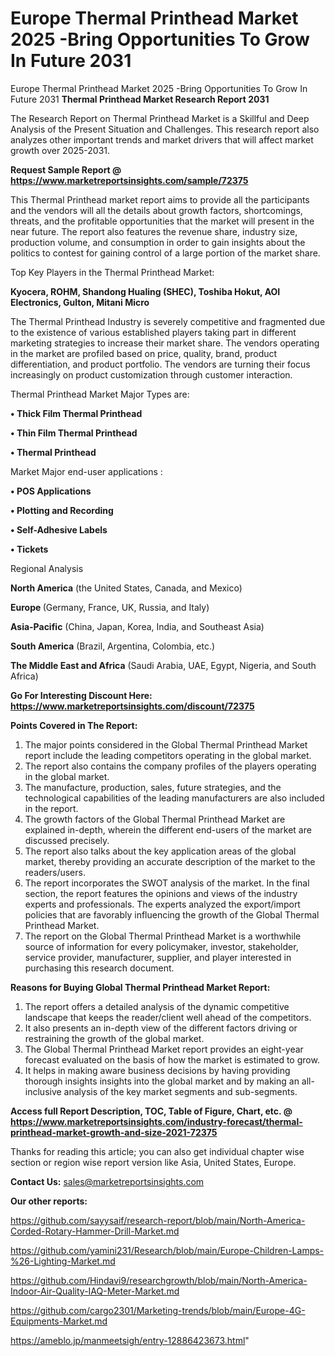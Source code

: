 # Europe Thermal Printhead Market 2025 -Bring Opportunities To Grow In Future 2031
Europe Thermal Printhead Market 2025 -Bring Opportunities To Grow In Future 2031
<strong>Thermal Printhead Market Research Report 2031</strong>

The Research Report on Thermal Printhead Market is a Skillful and Deep Analysis of the Present Situation and Challenges. This research report also analyzes other important trends and market drivers that will affect market growth over 2025-2031.

<strong>Request Sample Report @ <a href=https://www.marketreportsinsights.com/sample/72375>https://www.marketreportsinsights.com/sample/72375</a></strong>

This Thermal Printhead market report aims to provide all the participants and the vendors will all the details about growth factors, shortcomings, threats, and the profitable opportunities that the market will present in the near future. The report also features the revenue share, industry size, production volume, and consumption in order to gain insights about the politics to contest for gaining control of a large portion of the market share.

Top Key Players in the Thermal Printhead Market:

<strong>Kyocera, ROHM, Shandong Hualing (SHEC), Toshiba Hokut, AOI Electronics, Gulton, Mitani Micro</strong>

The Thermal Printhead Industry is severely competitive and fragmented due to the existence of various established players taking part in different marketing strategies to increase their market share. The vendors operating in the market are profiled based on price, quality, brand, product differentiation, and product portfolio. The vendors are turning their focus increasingly on product customization through customer interaction.

Thermal Printhead Market Major Types are:

<strong>• Thick Film Thermal Printhead

• Thin Film Thermal Printhead

• Thermal Printhead</strong>

Market Major end-user applications :

<strong>• POS Applications

• Plotting and Recording

• Self-Adhesive Labels

• Tickets</strong>

Regional Analysis

</u><strong><b>North America</b></strong> (the United States, Canada, and Mexico)

<strong><b>Europe </b></strong>(Germany, France, UK, Russia, and Italy)

<strong><b>Asia-Pacific</b></strong> (China, Japan, Korea, India, and Southeast Asia)

<strong><b>South America</b></strong> (Brazil, Argentina, Colombia, etc.)

<strong><b>The Middle East and Africa</b></strong> (Saudi Arabia, UAE, Egypt, Nigeria, and South Africa)

<strong>Go For Interesting Discount Here: <a href=https://www.marketreportsinsights.com/discount/72375>https://www.marketreportsinsights.com/discount/72375</a></strong>

<strong>Points Covered in The Report:</strong>
<ol>
  <li>The major points considered in the Global Thermal Printhead Market report include the leading competitors operating in the global market.</li>
  <li>The report also contains the company profiles of the players operating in the global market.</li>
  <li>The manufacture, production, sales, future strategies, and the technological capabilities of the leading manufacturers are also included in the report.</li>
  <li>The growth factors of the Global Thermal Printhead Market are explained in-depth, wherein the different end-users of the market are discussed precisely.</li>
  <li>The report also talks about the key application areas of the global market, thereby providing an accurate description of the market to the readers/users.</li>
  <li>The report incorporates the SWOT analysis of the market. In the final section, the report features the opinions and views of the industry experts and professionals. The experts analyzed the export/import policies that are favorably influencing the growth of the Global Thermal Printhead Market.</li>
  <li>The report on the Global Thermal Printhead Market is a worthwhile source of information for every policymaker, investor, stakeholder, service provider, manufacturer, supplier, and player interested in purchasing this research document.</li>
</ol>
<strong>Reasons for Buying Global Thermal Printhead Market Report:</strong>

<ol>
  <li>The report offers a detailed analysis of the dynamic competitive landscape that keeps the reader/client well ahead of the competitors.</li>
  <li>It also presents an in-depth view of the different factors driving or restraining the growth of the global market.</li>
  <li>The Global Thermal Printhead Market report provides an eight-year forecast evaluated on the basis of how the market is estimated to grow.</li>
  <li>It helps in making aware business decisions by having providing thorough insights insights into the global market and by making an all-inclusive analysis of the key market segments and sub-segments.</li>
</ol>
<strong>Access full Report Description, TOC, Table of Figure, Chart, etc. @ <a href=https://www.marketreportsinsights.com/industry-forecast/thermal-printhead-market-growth-and-size-2021-72375>https://www.marketreportsinsights.com/industry-forecast/thermal-printhead-market-growth-and-size-2021-72375</a></strong>


Thanks for reading this article; you can also get individual chapter wise section or region wise report version like Asia, United States, Europe.

<strong>Contact Us:</strong>
sales@marketreportsinsights.com

<strong>Our other reports:</strong>

<a href=https://github.com/sayysaif/research-report/blob/main/North-America-Corded-Rotary-Hammer-Drill-Market.md>https://github.com/sayysaif/research-report/blob/main/North-America-Corded-Rotary-Hammer-Drill-Market.md</a>

<a href=https://github.com/yamini231/Research/blob/main/Europe-Children-Lamps-%26-Lighting-Market.md>https://github.com/yamini231/Research/blob/main/Europe-Children-Lamps-%26-Lighting-Market.md</a>

<a href=https://github.com/Hindavi9/researchgrowth/blob/main/North-America-Indoor-Air-Quality-IAQ-Meter-Market.md>https://github.com/Hindavi9/researchgrowth/blob/main/North-America-Indoor-Air-Quality-IAQ-Meter-Market.md</a>

<a href=https://github.com/cargo2301/Marketing-trends/blob/main/Europe-4G-Equipments-Market.md>https://github.com/cargo2301/Marketing-trends/blob/main/Europe-4G-Equipments-Market.md</a>

<a href=https://ameblo.jp/manmeetsigh/entry-12886423673.html>https://ameblo.jp/manmeetsigh/entry-12886423673.html</a>"
